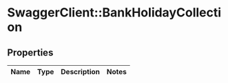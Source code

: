 # SwaggerClient::BankHolidayCollection

## Properties
Name | Type | Description | Notes
------------ | ------------- | ------------- | -------------

